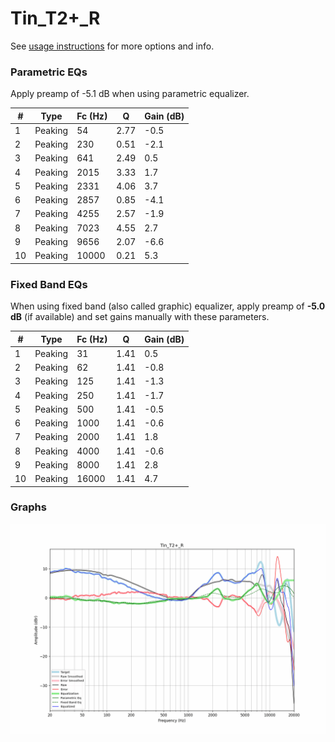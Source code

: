 # Tin_T2+_R
See [usage instructions](https://github.com/jaakkopasanen/AutoEq#usage) for more options and info.

### Parametric EQs
Apply preamp of -5.1 dB when using parametric equalizer.

|   # | Type    |   Fc (Hz) |    Q |   Gain (dB) |
|-----|---------|-----------|------|-------------|
|   1 | Peaking |        54 | 2.77 |        -0.5 |
|   2 | Peaking |       230 | 0.51 |        -2.1 |
|   3 | Peaking |       641 | 2.49 |         0.5 |
|   4 | Peaking |      2015 | 3.33 |         1.7 |
|   5 | Peaking |      2331 | 4.06 |         3.7 |
|   6 | Peaking |      2857 | 0.85 |        -4.1 |
|   7 | Peaking |      4255 | 2.57 |        -1.9 |
|   8 | Peaking |      7023 | 4.55 |         2.7 |
|   9 | Peaking |      9656 | 2.07 |        -6.6 |
|  10 | Peaking |     10000 | 0.21 |         5.3 |

### Fixed Band EQs
When using fixed band (also called graphic) equalizer, apply preamp of **-5.0 dB** (if available) and set gains manually with these parameters.

|   # | Type    |   Fc (Hz) |    Q |   Gain (dB) |
|-----|---------|-----------|------|-------------|
|   1 | Peaking |        31 | 1.41 |         0.5 |
|   2 | Peaking |        62 | 1.41 |        -0.8 |
|   3 | Peaking |       125 | 1.41 |        -1.3 |
|   4 | Peaking |       250 | 1.41 |        -1.7 |
|   5 | Peaking |       500 | 1.41 |        -0.5 |
|   6 | Peaking |      1000 | 1.41 |        -0.6 |
|   7 | Peaking |      2000 | 1.41 |         1.8 |
|   8 | Peaking |      4000 | 1.41 |        -0.6 |
|   9 | Peaking |      8000 | 1.41 |         2.8 |
|  10 | Peaking |     16000 | 1.41 |         4.7 |

### Graphs
![](./Tin_T2+_R.png)
